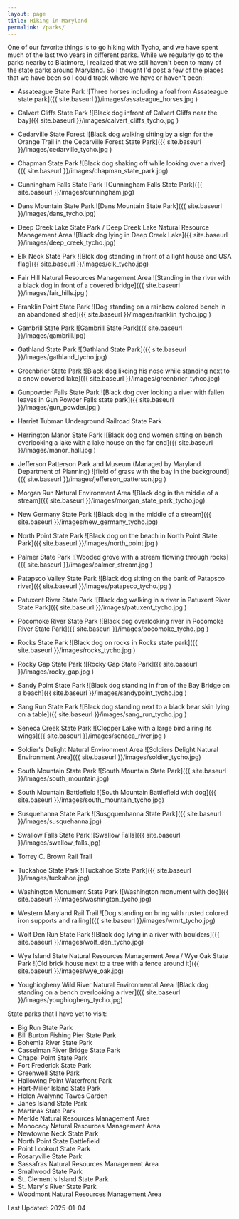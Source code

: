 ```yaml
---
layout: page
title: Hiking in Maryland
permalink: /parks/
---
```


One of our favorite things is to go hiking with Tycho, and we have spent much of the last two years in different parks.  While we regularly go to the parks nearby to Blatimore, I realized that we still haven't been to many of the state parks around Maryland. So I thought I'd post a few of the places that we have been so I could track where we have or haven't been:

* Assateague State Park
![Three horses including a foal from Assateague state park]({{ site.baseurl }}/images/assateague_horses.jpg )

* Calvert Cliffs State Park
![Black dog infront of Calvert Cliffs near the bay]({{ site.baseurl }}/images/calvert_cliffs_tycho.jpg )

* Cedarville State Forest
![Black dog walking sitting by a sign for the Orange Trail in the Cedarville Forest State Park]({{ site.baseurl }}/images/cedarville_tycho.jpg )

* Chapman State Park
![Black dog shaking off while looking over a river]({{ site.baseurl }}/images/chapman_state_park.jpg)

* Cunningham Falls State Park
![Cunningham Falls State Park]({{ site.baseurl }}/images/cunningham.jpg)

* Dans Mountain State Park
![Dans Mountain State Park]({{ site.baseurl }}/images/dans_tycho.jpg)

* Deep Creek Lake State Park / Deep Creek Lake Natural Resource Management Area
![Black dog lying in Deep Creek Lake]({{ site.baseurl }}/images/deep_creek_tycho.jpg)


* Elk Neck State Park
![Blck dog standing in front of a light house and USA flag]({{ site.baseurl }}/images/elk_tycho.jpg)

* Fair Hill Natural Resources Management Area
![Standing in the river with a black dog in front of a covered bridge]({{ site.baseurl }}/images/fair_hills.jpg )

* Franklin Point State Park
![Dog standing on a rainbow colored bench in an abandoned shed]({{ site.baseurl }}/images/franklin_tycho.jpg )

* Gambrill State Park
![Gambrill State Park]({{ site.baseurl }}/images/gambrill.jpg)

* Gathland State Park
![Gathland State Park]({{ site.baseurl }}/images/gathland_tycho.jpg)

* Greenbrier State Park
![Black dog likcing his nose while standing next to a snow covered lake]({{ site.baseurl }}/images/greenbrier_tyhco.jpg)


* Gunpowder Falls State Park
![Black dog over looking a river with fallen leaves in Gun Powder Falls state park]({{ site.baseurl }}/images/gun_powder.jpg )

* Harriet Tubman Underground Railroad State Park

* Herrington Manor State Park
![Black dog ond women sitting on bench overlooking a lake with a lake house on the far end]({{ site.baseurl }}/images/manor_hall.jpg )

* Jefferson Patterson Park and Museum (Managed by Maryland Department of Planning)
![field of grass with the bay in the background]({{ site.baseurl }}/images/jefferson_patterson.jpg )

* Morgan Run Natural Environment Area
![Black dog in the middle of a stream]({{ site.baseurl }}/images/morgan_state_park_tycho.jpg)

* New Germany State Park
![Black dog in the middle of a stream]({{ site.baseurl }}/images/new_germany_tycho.jpg)


* North Point State Park
![Black dog on the beach in North Point State Park]({{ site.baseurl }}/images/north_point.jpg )

* Palmer State Park
![Wooded grove with a stream flowing through rocks]({{ site.baseurl }}/images/palmer_stream.jpg )


* Patapsco Valley State Park
![Black dog sitting on the bank of Patapsco river]({{ site.baseurl }}/images/patapsco_tycho.jpg )

* Patuxent River State Park
![Black dog walking in a river in Patuxent River State Park]({{ site.baseurl }}/images/patuxent_tycho.jpg )

* Pocomoke River State Park
![Black dog overlooking river in Pocomoke River State Park]({{ site.baseurl }}/images/pocomoke_tycho.jpg )

* Rocks State Park
![Black dog on rocks in Rocks state park]({{ site.baseurl }}/images/rocks_tycho.jpg )

* Rocky Gap State Park
![Rocky Gap State Park]({{ site.baseurl }}/images/rocky_gap.jpg )

* Sandy Point State Park
![Black dog standing in fron of the Bay Bridge on a beach]({{ site.baseurl }}/images/sandypoint_tycho.jpg )

* Sang Run State Park
![Black dog standing next to a black bear skin lying on a table]({{ site.baseurl }}/images/sang_run_tycho.jpg )

* Seneca Creek State Park
![Clopper Lake with a large bird airing its wings]({{ site.baseurl }}/images/senaca_river.jpg )

* Soldier's Delight Natural Environment Area
![Soldiers Delight Natural Environment Area]({{ site.baseurl }}/images/soldier_tycho.jpg)

* South Mountain State Park
![South Mountain State Park]({{ site.baseurl }}/images/south_mountain.jpg)

* South Mountain Battlefield
![South Mountain Battlefield with dog]({{ site.baseurl }}/images/south_mountain_tycho.jpg)

* Susquehanna State Park
![Susgquenhanna State  Park]({{ site.baseurl }}/images/susquehanna.jpg)

* Swallow Falls State Park
![Swallow Falls]({{ site.baseurl }}/images/swallow_falls.jpg)


* Torrey C. Brown Rail Trail

* Tuckahoe State Park
![Tuckahoe State Park]({{ site.baseurl }}/images/tuckahoe.jpg)

* Washington Monument State Park
![Washington monument with dog]({{ site.baseurl }}/images/washington_tycho.jpg)

* Western Maryland Rail Trail
![Dog standing on bring with rusted colored iron supports and railing]({{ site.baseurl }}/images/wmrt_tycho.jpg)

* Wolf Den Run State Park
![Black dog lying in a river with boulders]({{ site.baseurl }}/images/wolf_den_tycho.jpg) 

* Wye Island State Natural Resources Management Area / Wye Oak State Park
![Old brick house next to a tree with a fence around it]({{ site.baseurl }}/images/wye_oak.jpg)

* Youghiogheny Wild River Natural Environmental Area
![Black dog standing on a bench overlooking a river]({{ site.baseurl }}/images/youghiogheny_tycho.jpg) 



State parks that I have yet to visit:
 
* Big Run State Park
* Bill Burton Fishing Pier State Park
* Bohemia River State Park
* Casselman River Bridge State Park
* Chapel Point State Park
* Fort Frederick State Park
* Greenwell State Park
* Hallowing Point Waterfront Park
* Hart-Miller Island State Park
* Helen Avalynne Tawes Garden
* Janes Island State Park
* Martinak State Park
* Merkle Natural Resources Management Area
* Monocacy Natural Resources Management Area
* Newtowne Neck State Park
* North Point State Battlefield
* Point Lookout State Park
* Rosaryville State Park
* Sassafras Natural Resources Management Area
* Smallwood State Park
* St. Clement's Island State Park
* St. Mary's River State Park
* Woodmont Natural Resources Management Area


Last Updated: 2025-01-04
